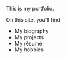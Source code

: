 This is my portfolio.

On this site, you'll find
* My biography
* My projects
* My résumé
* My hobbies